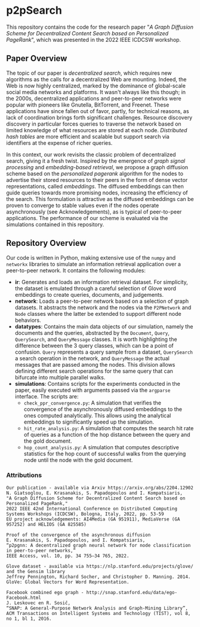 # p2pSearch
This repository contains the code for the research paper "_A Graph Diffusion Scheme for Decentralized Content Search based on Personalized PageRank_", which was presented in the 2022 IEEE ICDCSW workshop.

## Paper Overview
The topic of our paper is _decentralized search_, which requires new algorithms as the calls for a decentralized Web are mounting. Indeed, the Web is now highly centralized, marked by the dominance of global-scale social media networks and platforms. It wasn't always like this though; in the 2000s, decentralized applications and peer-to-peer networks were popular with pioneers like Gnutella, BitTorrent, and Freenet. These applications have since fallen out of favor, partly, for technical reasons, as lack of coordination brings forth significant challenges. Resource discovery discovery in particular forces queries to traverse the network based on limited knowledge of what resources are stored at each node. _Distributed hash tables_ are more efficient and scalable but support search via identifiers at the expense of richer queries.

In this context, our work revisits the classic problem of decentralized search, giving it a fresh twist. Inspired by the emergence of _graph signal processing_ and _embedding-based retrieval_, we propose a graph diffusion scheme based on the _personalized pagerank_ algorithm for the nodes to advertise their stored resources to their peers in the form of dense vector representations, called _embeddings_. The diffused embeddings can then guide queries towards more promising nodes, increasing the efficiency of the search. This formulation is attractive as the diffused embeddings can be proven to converge to stable values even if the nodes operate asynchronously (see Acknowledgements), as is typical of peer-to-peer applications. The performance of our scheme is evaluated via the simulations contained in this repository.

## Repository Overview
Our code is written in Python, making extensive use of the ```numpy``` and ```networkx``` libraries to simulate an information retrieval application over a peer-to-peer network. It contains the following modules:
- **ir**: Generates and loads an information retrieval dataset. For simplicity, the dataset is emulated through a careful selection of Glove word embeddings to create queries, documents, and judgements.
- **network**: Loads a peer-to-peer network based on a selection of graph datasets. It abstracts the network and the nodes via the ```P2PNetwork``` and ```Node``` classes where the latter be extended to support different node behaviors.
- **datatypes**: Contains the main data objects of our simulation, namely the documents and the queries, abstracted by the ```Document```, ```Query```, ```QuerySearch```, and ```QueryMessage``` classes. It is worth highlighting the difference between the 3 query classes, which can be a point of confusion. ```Query``` represents a query sample from a dataset, ```QuerySearch``` a search operation in the network, and ```QueryMessage``` the actual messages that are passed among the nodes. This division allows defining different search operations for the same query that can bifurcate into multiple parallel walks.
- **simulations**: Contains scripts for the experiments conducted in the paper, easily executed with arguments passed via the ```argparse``` interface. The scripts are: 
    * ```check_ppr_convergence.py```: A simulation that verifies the convergence of the asynchronously diffused embeddings to the ones computed analytically. This allows using the analytical embeddings to significantly speed up the simulation.
    * ```hit_rate_analysis.py```: A simulation that computes the search hit rate of queries as a function of the hop distance between the query and the gold document.
    * ```hop_count_analysis.py```: A simulation that computes descriptive statistics for the hop count of successful walks from the querying node until the node with the gold document.


### Attributions
```
Our publication - available via Arxiv https://arxiv.org/abs/2204.12902
N. Giatsoglou, E. Krasanakis, S. Papadopoulos and I. Kompatsiaris,
"A Graph Diffusion Scheme for Decentralized Content Search based on Personalized PageRank,"
2022 IEEE 42nd International Conference on Distributed Computing Systems Workshops (ICDCSW), Bologna, Italy, 2022, pp. 53-59
EU project acknowledgements: AI4Media (GA 951911), MediaVerse (GA 957252) and HELIOS (GA 825585)
```

```
Proof of the convergence of the asynchronous diffusion
E. Krasanakis, S. Papadopoulos, and I. Kompatsiaris, 
“p2pgnn: A decentralized graph neural network for node classification in peer-to-peer networks,”
IEEE Access, vol. 10, pp. 34 755–34 765, 2022.
```

```
Glove dataset - available via https://nlp.stanford.edu/projects/glove/ and the Gensim library
Jeffrey Pennington, Richard Socher, and Christopher D. Manning. 2014. GloVe: Global Vectors for Word Representation. 
```

```
Facebook combined ego graph - http://snap.stanford.edu/data/ego-Facebook.html
J. Leskovec en R. Sosič,
“SNAP: A General-Purpose Network Analysis and Graph-Mining Library”,
ACM Transactions on Intelligent Systems and Technology (TIST), vol 8, no 1, bl 1, 2016.
```